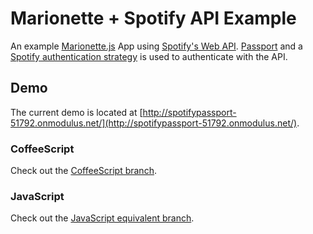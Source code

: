 # Marionette + Spotify API Example
An example [Marionette.js](http://marionettejs.com/) App using [Spotify's Web API](https://developer.spotify.com/web-api/). [Passport](http://passportjs.org/) and a [Spotify authentication strategy](https://github.com/jmperez/passport-spotify) is used to authenticate with the API.

## Demo
The current demo is located at [http://spotifypassport-51792.onmodulus.net/](http://spotifypassport-51792.onmodulus.net/).

### CoffeeScript
Check out the [CoffeeScript branch](https://github.com/natearmagost/marionette-spotify-api-example/tree/master).

### JavaScript
Check out the [JavaScript equivalent branch](https://github.com/natearmagost/marionette-spotify-api-example/tree/javascript).